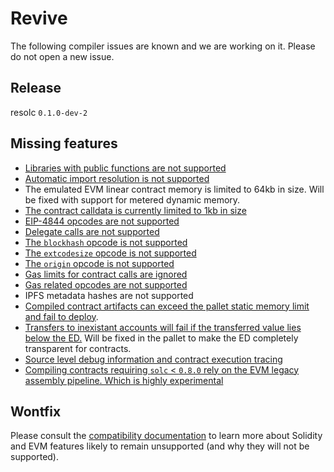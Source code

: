 # Revive

The following compiler issues are known and we are working on it. Please do not open a new issue.

## Release

resolc `0.1.0-dev-2`

## Missing features

- [Libraries with public functions are not supported](https://github.com/paritytech/revive/issues/91)
- [Automatic import resolution is not supported](https://github.com/paritytech/revive/issues/98)
- The emulated EVM linear contract memory is limited to 64kb in size. Will be fixed with support for metered dynamic memory.
- [The contract calldata is currently limited to 1kb in size](https://github.com/paritytech/revive/issues/57)
- [EIP-4844 opcodes are not supported](https://github.com/paritytech/revive/issues/64)
- [Delegate calls are not supported](https://github.com/paritytech/revive/issues/67)
- [The `blockhash` opcode is not supported](https://github.com/paritytech/revive/issues/61)
- [The `extcodesize` opcode is not supported](https://github.com/paritytech/revive/issues/58)
- [The `origin` opcode is not supported](https://github.com/paritytech/revive/issues/59)
- [Gas limits for contract calls are ignored](https://github.com/paritytech/revive/issues/60)
- [Gas related opcodes are not supported](https://github.com/paritytech/revive/issues/60)
- IPFS metadata hashes are not supported
- [Compiled contract artifacts can exceed the pallet static memory limit and fail to deploy](https://github.com/paritytech/revive/issues/96).
- [Transfers to inexistant accounts will fail if the transferred value lies below the ED.](https://github.com/paritytech/revive/issues/83) Will be fixed in the pallet to make the ED completely transparent for contracts.
- [Source level debug information and contract execution tracing](https://github.com/paritytech/revive/issues/18)
- [Compiling contracts requiring `solc` < `0.8.0` rely on the EVM legacy assembly pipeline. Which is highly experimental](https://github.com/paritytech/revive/issues/89)

## Wontfix

Please consult the [compatibility documentation](../compatibility.md) to learn more about Solidity and EVM features likely to remain unsupported (and why they will not be supported).
